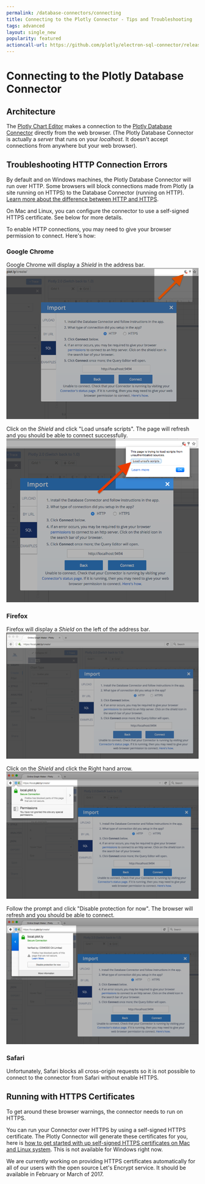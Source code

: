 ```yaml
---
permalink: /database-connectors/connecting
title: Connecting to the Plotly Connector - Tips and Troubleshooting
tags: advanced
layout: single_new
popularity: featured
actioncall-url: https://github.com/plotly/electron-sql-connector/releases
---
```


# Connecting to the Plotly Database Connector

## Architecture

The [Plotly Chart Editor](https://plot.ly/create) makes a connection to the [Plotly Database Connector](https://plot.ly/database-connectors) directly from the web browser. (The Plotly Database Connector is actually a _server_ that runs on your _localhost_. It doesn't accept connections from anywhere but your web browser).

## Troubleshooting HTTP Connection Errors

By default and on Windows machines, the Plotly Database Connector will run over HTTP. Some browsers will block connections made from Plotly (a site running on HTTPS) to the Database Connector (running on HTTP). [Learn more about the difference between HTTP and HTTPS](https://www.instantssl.com/ssl-certificate-products/https.html).

On Mac and Linux, you can configure the connector to use a self-signed HTTPS certificate. See below for more details.

To enable HTTP connections, you may need to give your browser permission to connect. Here's how:

### Google Chrome

Google Chrome will display a _Shield_ in the address bar.
![Shield icon in Google Chrome](/static/images/database-connectors/connecting/chrome-shield-icon.png)

Click on the _Shield_ and click "Load unsafe scripts". The page will refresh and you should be able to connect successfully.
![Load unsafe scripts prompt in Google Chrome](/static/images/database-connectors/connecting/chrome-shield-prompt.png)


### Firefox
Firefox will display a _Shield_ on the left of the address bar.
![Shield icon in Firefox](/static/images/database-connectors/connecting/firefox-shield-icon.png)

Click on the _Shield_ and click the Right hand arrow.
![Firefox security shield prompt](/static/images/database-connectors/connecting/firefox-shield-prompt-1.png)

Follow the prompt and click "Disable protection for now". The browser will refresh and you should be able to connect.
![Firefox security shield prompt displaying "Disable protection for now"](/static/images/database-connectors/connecting/firefox-shield-prompt-2.png)

### Safari

Unfortunately, Safari blocks all cross-origin requests so it is not possible to connect to the connector from Safari without enable HTTPS.


## Running with HTTPS Certificates

To get around these browser warnings, the connector needs to run on HTTPS.

You can run your Connector over HTTPS by using a self-signed HTTPS certificate. The Plotly Connector will generate these certificates for you, here is [how to get started with up self-signed HTTPS certificates on Mac and Linux system](http://help.plot.ly/database-connectors/https/). This is not available for Windows right now.

We are currently working on providing HTTPS certificates automatically for all of our users with the open source Let's Encrypt service. It should be available in February or March of 2017.
